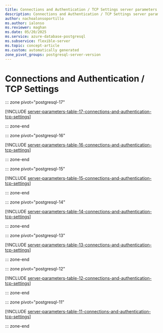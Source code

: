 ```yaml
---
title: Connections and Authentication / TCP Settings server parameters
description: Connections and Authentication / TCP Settings server parameters for Azure Database for PostgreSQL flexible server.
author: nachoalonsoportillo
ms.author: ialonso
ms.reviewer: maghan
ms.date: 05/20/2025
ms.service: azure-database-postgresql
ms.subservice: flexible-server
ms.topic: concept-article
ms.custom: automatically generated
zone_pivot_groups: postgresql-server-version
---
```

# Connections and Authentication / TCP Settings


::: zone pivot="postgresql-17"

[!INCLUDE [server-parameters-table-17-connections-and-authentication-tcp-settings](./includes/server-parameters-table-17-connections-and-authentication-tcp-settings.md)]

::: zone-end


::: zone pivot="postgresql-16"

[!INCLUDE [server-parameters-table-16-connections-and-authentication-tcp-settings](./includes/server-parameters-table-16-connections-and-authentication-tcp-settings.md)]

::: zone-end


::: zone pivot="postgresql-15"

[!INCLUDE [server-parameters-table-15-connections-and-authentication-tcp-settings](./includes/server-parameters-table-15-connections-and-authentication-tcp-settings.md)]

::: zone-end


::: zone pivot="postgresql-14"

[!INCLUDE [server-parameters-table-14-connections-and-authentication-tcp-settings](./includes/server-parameters-table-14-connections-and-authentication-tcp-settings.md)]

::: zone-end


::: zone pivot="postgresql-13"

[!INCLUDE [server-parameters-table-13-connections-and-authentication-tcp-settings](./includes/server-parameters-table-13-connections-and-authentication-tcp-settings.md)]

::: zone-end


::: zone pivot="postgresql-12"

[!INCLUDE [server-parameters-table-12-connections-and-authentication-tcp-settings](./includes/server-parameters-table-12-connections-and-authentication-tcp-settings.md)]

::: zone-end


::: zone pivot="postgresql-11"

[!INCLUDE [server-parameters-table-11-connections-and-authentication-tcp-settings](./includes/server-parameters-table-11-connections-and-authentication-tcp-settings.md)]

::: zone-end


